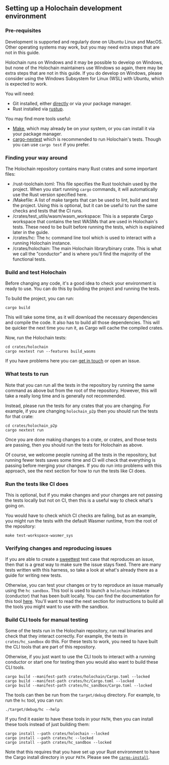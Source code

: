 ## Setting up a Holochain development environment

### Pre-requisites

Development is supported and regularly done on Ubuntu Linux and MacOS. Other operating systems may work, but you may
need extra steps that are not in this guide. 

Holochain runs on Windows and it may be possible to develop on Windows, but none of the Holochain maintainers use 
Windows so again, there may be extra steps that are not in this guide. If you do develop on Windows, please consider
using the Windows Subsystem for Linux (WSL) with Ubuntu, which is expected to work.

You will need:
- Git installed, either [directly](https://git-scm.com/downloads) or via your package manager.
- Rust installed via [rustup](https://www.rust-lang.org/tools/install).

You may find more tools useful:
- [Make](https://www.gnu.org/software/make/), which may already be on your system, or you can install it via your package manager.
- [cargo-nextest](https://nexte.st/) which is recommended to run Holochain's tests. Though you can use `cargo test` if you prefer.

### Finding your way around

The Holochain repository contains many Rust crates and some important files:
- /rust-toolchain.toml: This file specifies the Rust toolchain used by the project. When you start running `cargo`
  commands, it will automatically use the Rust version specified here.
- /Makefile: A list of make targets that can be used to lint, build and test the project. Using this is optional, but it
  can be useful to run the same checks and tests that the CI runs.
- /crates/test_utils/wasm/wasm_workspace: This is a separate Cargo workspace that contains the test WASMs that are used
  in Holochain's tests. These need to be built before running the tests, which is explained later in the guide.
- /crates/hc: The `hc` command line tool which is used to interact with a running Holochain instance.
- /crates/holochain: The main Holochain library/binary crate. This is what we call the "conductor" and is where you'll
  find the majority of the functional tests.

### Build and test Holochain

Before changing any code, it's a good idea to check your environment is ready to use. You can do this by building the 
project and running the tests.

To build the project, you can run:
```shell
cargo build
```

This will take some time, as it will download the necessary dependencies and compile the code. It also has to build all
those dependencies. This will be quicker the next time you run it, as Cargo will cache the compiled crates.

Now, run the Holochain tests:

```shell
cd crates/holochain
cargo nextest run --features build_wasms
```

If you have problems here you can [get in touch](https://github.com/holochain/holochain/blob/develop/CONTRIBUTING.md#coordination) 
or open an issue.

### What tests to run

Note that you can run all the tests in the repository by running the same command as above but from the root of the 
repository. However, this will take a really long time and is generally not recommended.

Instead, please run the tests for any crates that you are changing. For example, if you are changing `holochain_p2p`
then you should run the tests for that crate:

```shell
cd crates/holochain_p2p
cargo nextest run
```

Once you are done making changes to a crate, or crates, and those tests are passing, then you should run the tests for
Holochain as above.

Of course, we welcome people running all the tests in the repository, but running fewer tests saves some time and CI
will check that everything is passing before merging your changes. If you do run into problems with this approach,
see the next section for how to run the tests like CI does.

### Run the tests like CI does

This is optional, but if you make changes and your changes are not passing the tests locally but not on CI, then this 
is a useful way to check what's going on.

You would have to check which CI checks are failing, but as an example, you might run the tests with the default Wasmer
runtime, from the root of the repository:

```shell
make test-workspace-wasmer_sys
```

### Verifying changes and reproducing issues

If you are able to create a [sweettest](https://github.com/holochain/holochain/tree/develop/crates/holochain/src/sweettest) 
test case that reproduces an issue, then that is a great way to make sure the issue stays fixed. There are many tests 
written with this harness, so take a look at what's already there as a guide for writing new tests.

Otherwise, you can test your changes or try to reproduce an issue manually using the `hc sandbox`. This tool is used to 
launch a `holochain` instance (conductor) that has been built locally. You can find the documentation for this tool [here](https://github.com/holochain/holochain/blob/develop/crates/hc_sandbox/README.md).
You'll want to read the next section for instructions to build all the tools you might want to use with the sandbox.

### Build CLI tools for manual testing

Some of the tests run in the Holochain repository, run real binaries and check that they interact correctly. For example,
the tests in `crates/hc_sandbox` do this. For these tests to work, you need to have built the CLI tools that are part
of this repository.

Otherwise, if you just want to use the CLI tools to interact with a running conductor or start one for testing then 
you would also want to build these CLI tools.

```shell
cargo build --manifest-path crates/holochain/Cargo.toml --locked
cargo build --manifest-path crates/hc/Cargo.toml --locked
cargo build --manifest-path crates/hc_sandbox/Cargo.toml --locked
```

The tools can then be run from the `target/debug` directory. For example, to run the `hc` tool, you can run:

```shell
./target/debug/hc --help
```

If you find it easier to have these tools in your `PATH`, then you can install these tools instead of just building them:

```shell
cargo install --path crates/holochain --locked
cargo install --path crates/hc --locked
cargo install --path crates/hc_sandbox --locked
```

Note that this requires that you have set up your Rust environment to have the Cargo install directory in your `PATH`.
Please see the [`cargo-install`](https://doc.rust-lang.org/cargo/commands/cargo-install.html).
